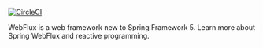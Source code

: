 [![CircleCI](https://circleci.com/gh/VolkanGurbuz/spring5-webflux-rest.svg?style=svg)](https://circleci.com/gh/VolkanGurbuz/spring5-webflux-rest)

WebFlux is a web framework new to Spring Framework 5. Learn more about Spring WebFlux and reactive programming.
